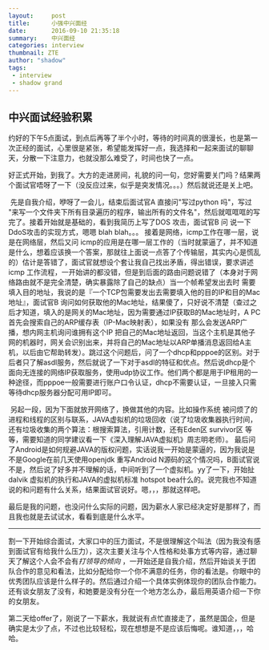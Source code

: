 ```yaml
---
layout:     post
title:      小强中兴面经
date:       2016-09-10 21:35:18
summary:    中兴面经
categories: interview
thumbnail: ZTE
author: "shadow"
tags:
 - interview
 - shadow grand
---
```


## 中兴面试经验积累

约好的下午5点面试，到点后再等了半个小时，等待的时间真的很漫长，也是第一次正经的面试，心里很是紧张，希望能发挥好一点，我选择和一起来面试的聊聊天，分散一下注意力，也就没那么难受了，时间也快了一点。

​	好正式开始，到我了。大方的走进房间，礼貌的问一句，您好需要关门吗？结果两个面试官唔呀了一下（没反应过来，似乎是突发情况。。。）然后就说还是关上吧。

​	先是自我介绍，咿呀了一会儿，结束后面试官A 直接问"写过python 吗"，写过 "来写一个文件夹下所有目录遍历的程序，输出所有的文件名"，然后就哐哐哐的写完了。接着开始就是基础的，看到我简历上写了DOS 攻击，面试官B 问 说一下DdoS攻击的实现方式，嗯嗯 blah blah。。。 接着是网络，icmp工作在哪一层，说是在网络层，然后又问 icmp的应用是在哪一层工作的（当时就蒙逼了，并不知道是什么，想着应该换一个答案，那就往上面说一点答了个传输层，其实内心是慌乱的）估计是答错了，面试官就想设个套让我自己找出矛盾，得出错误，要求讲述icmp 工作流程，一开始讲的都没错，但是到后面的路由问题说错了（本身对于网络路由就不是完全清楚，确实暴露除了自己的缺点）当一个帧希望发出去时 需要填入目的地址，我说的是『一个TCP包需要发出去需要填入他的目的IP和目的Mac地址』，面试官B 询问如何获取他的Mac地址，结果傻了，只好说不清楚（查过之后才知道，填入的是网关的Mac地址，因为需要通过IP获取B的Mac地址时，A PC 首先会搜索自己的ARP缓存表（IP-Mac映射表），如果没有 那么会发送ARP广播，想内网主机询问谁拥有这个IP 把自己的Mac地址返回，当这个主机是其他子网的机器时，网关会识别出来，并将自己的Mac地址以ARP单播消息返回给A主机，以后由它帮助转发）。跳过这个问题后，问了一个dhcp和pppoe的区别。对于后者只了解asdl服务，然后就说了一下对于asdl的特征和优点。然后说dhcp是个面向无连接的网络IP获取服务，使用udp协议工作。他们两个都是用于IP租用的一种途径，而pppoe一般需要进行账户口令认证，dhcp不需要认证，一旦接入只需等待dhcp服务器分配可用IP即可。

​	另起一段，因为下面就放开网络了，换做其他的内容。比如操作系统 被问烦了的进程和线程的区别与联系，JAVA虚拟机的垃圾回收（说了垃圾收集器执行时间，还有垃圾收集的两个算法：根搜索算法，引用计数，还有Eden区 survivor区 等等，需要知道的同学建议看一下《深入理解JAVA虚拟机》周志明老师）。 最后问了Android是如何规避JAVA的版权问题，实话说我一开始是蒙逼的，因为我说是不是Google在前几天使用openjdk 重写Android N源码的这个情况吗，B面试官说不是，然后说了好多并不理解的话，中间听到了一个虚拟机。yy了一下，开始扯 dalvik 虚拟机的执行和JAVA的虚拟机标准 hotspot bea什么的。说完我也不知道说的和问题有什么关系，结果面试官说好。嗯，，，那就这样吧。

​	最后是我的问题，也没问什么实际的问题，因为薪水人家已经决定好是那样了，而且我也就是去试试水，看看到底是什么水平。

---

割一下开始综合面试，大家口中的压力面试，不是很理解这个叫法（因为我没有感到面试官有给我什么压力），这次主要关注与个人性格和处事方式等内容，通过聊天了解这个人会不会有*打领导的倾向* ，一开始还是自我介绍，然后开始谈关于团队合作的意见和看法，比如分配给你一个你不满意的任务，你的看法是。你眼中的优秀团队应该是什么样子的。然后通过介绍一个具体实例体现你的团队合作能力。还有谈女朋友了没有，和她要是没有分在一个地方怎么办，最后用英语介绍一下你的女朋友。

第二天给offer了，刚说了一下薪水，我就说有点忙直接走了，虽然是国企，但是确实是太少了点，不过也比较轻松，现在想想是不是应该后悔呢。谁知道，，，哈哈。